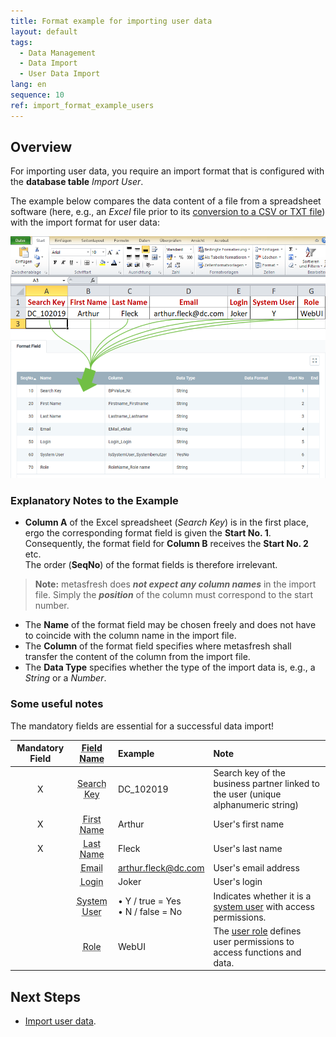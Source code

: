```yaml
---
title: Format example for importing user data
layout: default
tags:
  - Data Management
  - Data Import
  - User Data Import
lang: en
sequence: 10
ref: import_format_example_users
---
```


## Overview
For importing user data, you require an import format that is configured with the **database table** *Import User*.

The example below compares the data content of a file from a spreadsheet software (here, e.g., an *Excel* file prior to its [conversion to a CSV or TXT file](Import_file_useful_tips)) with the import format for user data:

![](assets/User_import_Excel_table_Format.png)

### Explanatory Notes to the Example
- **Column A** of the Excel spreadsheet (*Search Key*) is in the first place, ergo the corresponding format field is given the **Start No. 1**. Consequently, the format field for **Column B** receives the **Start No. 2** etc.<br> The order (**SeqNo**) of the format fields is therefore irrelevant.
 >**Note:** metasfresh does ***not expect any column names*** in the import file. Simply the ***position*** of the column must correspond to the start number.

- The **Name** of the format field may be chosen freely and does not have to coincide with the column name in the import file.
- The **Column** of the format field specifies where metasfresh shall transfer the content of the column from the import file.
- The **Data Type** specifies whether the type of the import data is, e.g., a *String* or a *Number*.

### Some useful notes
The mandatory fields are essential for a successful data import!

| Mandatory Field | <abbr title="Hover your cursor over the field name to see the corresponding column name.">Field Name</abbr> | Example | Note |
| :---: | :---: | :--- | :--- |
| X | <abbr title="BPValue_Nr.">Search Key</abbr> | DC_102019 | Search key of the business partner linked to the user (unique alphanumeric string) |
| X | <abbr title="Firstname_Firstname">First Name</abbr> | Arthur | User's first name |
| X | <abbr title="Lastname_Lastname">Last Name</abbr> | Fleck | User's last name |
|  | <abbr title="EMail_eMail">Email</abbr> | arthur.fleck@dc.com | User's email address |
|  | <abbr title="Login_Login">Login</abbr> | Joker | User's login |
|  | <abbr title="IsSystemUser_Systembenutzer">System User</abbr> | •&nbsp;Y / true = Yes<br> •&nbsp;N / false = No | Indicates whether it is a [system user](New_system_user) with access permissions. |
|  | <abbr title="RoleName_Role name">Role</abbr> | WebUI | The [user role](NewUserRole) defines user permissions to access functions and data. |

## Next Steps
- [Import user data](Import_user_data).
